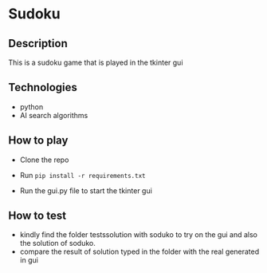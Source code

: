 # Sudoku

## Description

This is a sudoku game that is played in the tkinter gui

## Technologies

- python
- AI search algorithms

## How to play

- Clone the repo
- Run `pip install -r requirements.txt`

- Run the gui.py file to start the tkinter gui

## How to test

- kindly find the folder testssolution with soduko to try on the gui and also the solution of soduko.
- compare the result of solution typed in the folder with the real generated in gui
